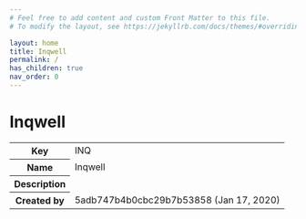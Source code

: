 ```yaml
---
# Feel free to add content and custom Front Matter to this file.
# To modify the layout, see https://jekyllrb.com/docs/themes/#overriding-theme-defaults

layout: home
title: Inqwell
permalink: /
has_children: true
nav_order: 0
---
```



# Inqwell

<table class="">
    <tr>
        <th class="">Key</th>
        <td class="">INQ</td>
    </tr>
    <tr>
        <th class="">Name</th>
        <td class="">Inqwell</td>
    </tr>
    <tr>
        <th class="">Description</th>
        <td class=""></td>
    </tr>
    <tr>
        <th class="">Created by</th>
        <td class="">5adb747b4b0cbc29b7b53858 (Jan 17, 2020)</td>
    </tr>
</table>

<script src="./assets/js/removeMadeWith.js"></script>
